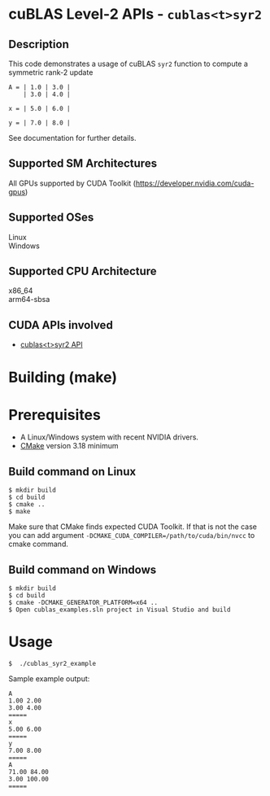 # cuBLAS Level-2 APIs - `cublas<t>syr2`

## Description

This code demonstrates a usage of cuBLAS `syr2` function to compute a symmetric rank-2 update

```
A = | 1.0 | 3.0 | 
    | 3.0 | 4.0 |
    
x = | 5.0 | 6.0 |

y = | 7.0 | 8.0 |
```

See documentation for further details.

## Supported SM Architectures

All GPUs supported by CUDA Toolkit (https://developer.nvidia.com/cuda-gpus)  

## Supported OSes

Linux  
Windows

## Supported CPU Architecture

x86_64  
arm64-sbsa

## CUDA APIs involved
- [cublas\<t>syr2 API](https://docs.nvidia.com/cuda/cublas/index.html#cublas-t-syr2)

# Building (make)

# Prerequisites
- A Linux/Windows system with recent NVIDIA drivers.
- [CMake](https://cmake.org/download) version 3.18 minimum

## Build command on Linux
```
$ mkdir build
$ cd build
$ cmake ..
$ make
```
Make sure that CMake finds expected CUDA Toolkit. If that is not the case you can add argument `-DCMAKE_CUDA_COMPILER=/path/to/cuda/bin/nvcc` to cmake command.

## Build command on Windows
```
$ mkdir build
$ cd build
$ cmake -DCMAKE_GENERATOR_PLATFORM=x64 ..
$ Open cublas_examples.sln project in Visual Studio and build
```

# Usage
```
$  ./cublas_syr2_example
```

Sample example output:

```
A
1.00 2.00 
3.00 4.00 
=====
x
5.00 6.00 
=====
y
7.00 8.00 
=====
A
71.00 84.00 
3.00 100.00 
=====
```
